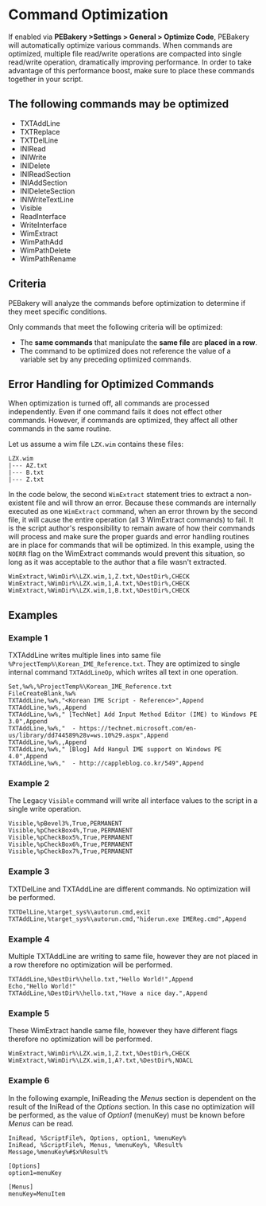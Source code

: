 # Command Optimization

If enabled via **PEBakery >Settings > General > Optimize Code**, PEBakery will automatically optimize various commands. When commands are optimized, multiple file read/write operations are compacted into single read/write operation, dramatically improving performance. In order to take advantage of this performance boost, make sure to place these commands together in your script.

## The following commands may be optimized

- TXTAddLine
- TXTReplace
- TXTDelLine
- INIRead
- INIWrite
- INIDelete
- INIReadSection
- INIAddSection
- INIDeleteSection
- INIWriteTextLine
- Visible
- ReadInterface
- WriteInterface
- WimExtract
- WimPathAdd
- WimPathDelete
- WimPathRename

## Criteria

PEBakery will analyze the commands before optimization to determine if they meet specific conditions.

Only commands that meet the following criteria will be optimized:

* The **same commands** that manipulate the **same file** are **placed in a row**.
* The command to be optimized does not reference the value of a variable set by any preceding optimized commands.

## Error Handling for Optimized Commands

When optimization is turned off, all commands are processed independently. Even if one command fails it does not effect other commands. However, if commands are optimized, they affect all other commands in the same routine.

Let us assume a wim file `LZX.wim` contains these files:

```pebakery
LZX.wim
|--- AZ.txt
|--- B.txt
|--- Z.txt
```

In the code below, the second `WimExtract` statement tries to extract a non-existent file and will throw an error. Because these commands are internally executed as one `WimExtract` command, when an error thrown by the second file, it will cause the entire operation (all 3 WimExtract commands) to fail. It is the script author's responsibility to remain aware of how their commands will process and make sure the proper guards and error handling routines are in place for commands that will be optimized. In this example, using the `NOERR` flag on the WimExtract commands would prevent this situation, so long as it was acceptable to the author that a file wasn't extracted.

```pebakery
WimExtract,%WimDir%\LZX.wim,1,Z.txt,%DestDir%,CHECK
WimExtract,%WimDir%\LZX.wim,1,A.txt,%DestDir%,CHECK
WimExtract,%WimDir%\LZX.wim,1,B.txt,%DestDir%,CHECK
```

## Examples

### Example 1

TXTAddLine writes multiple lines into same file `%ProjectTemp%\Korean_IME_Reference.txt`. They are optimized to single internal command `TXTAddLineOp`, which writes all text in one operation.

```pebakery
Set,%w%,%ProjectTemp%\Korean_IME_Reference.txt
FileCreateBlank,%w%
TXTAddLine,%w%,"<Korean IME Script - Reference>",Append
TXTAddLine,%w%,,Append
TXTAddLine,%w%," [TechNet] Add Input Method Editor (IME) to Windows PE 3.0",Append
TXTAddLine,%w%,"  - https://technet.microsoft.com/en-us/library/dd744589%28v=ws.10%29.aspx",Append
TXTAddLine,%w%,,Append
TXTAddLine,%w%," [Blog] Add Hangul IME support on Windows PE 4.0",Append
TXTAddLine,%w%,"  - http://cappleblog.co.kr/549",Append
```

### Example 2

The Legacy `Visible` command will write all interface values to the script in a single write operation.

```pebakery
Visible,%pBevel3%,True,PERMANENT
Visible,%pCheckBox4%,True,PERMANENT
Visible,%pCheckBox5%,True,PERMANENT
Visible,%pCheckBox6%,True,PERMANENT
Visible,%pCheckBox7%,True,PERMANENT
```

### Example 3

TXTDelLine and TXTAddLine are different commands. No optimization will be performed.

```pebakery
TXTDelLine,%target_sys%\autorun.cmd,exit
TXTAddLine,%target_sys%\autorun.cmd,"hiderun.exe IMEReg.cmd",Append
```

### Example 4

Multiple TXTAddLine are writing to same file, however they are not placed in a row therefore no optimization will be performed.

```pebakery
TXTAddLine,%DestDir%\hello.txt,"Hello World!",Append
Echo,"Hello World!"
TXTAddLine,%DestDir%\hello.txt,"Have a nice day.",Append
```

### Example 5

These WimExtract handle same file, however they have different flags therefore no optimization will be performed.

``` pebakery
WimExtract,%WimDir%\LZX.wim,1,Z.txt,%DestDir%,CHECK
WimExtract,%WimDir%\LZX.wim,1,A?.txt,%DestDir%,NOACL
```

### Example 6

In the following example, IniReading the *Menus* section is dependent on the result of the IniRead of the *Options* section. In this case no optimization will be performed, as the value of *Option1* (menuKey) must be known before *Menus* can be read.

``` pebakery
IniRead, %ScriptFile%, Options, option1, %menuKey%
IniRead, %ScriptFile%, Menus, %menuKey%, %Result%
Message,%menuKey%#$x%Result%

[Options]
option1=menuKey

[Menus]
menuKey=MenuItem
```
